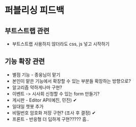 # 퍼블리싱 피드백
## 부트스트랩 관련
- 부트스트랩 사용하지 않더라도 css, js 넣고 시작하기

## 기능 확장 관련
- 별점 기능 - 종웅님이 맡기
- 본인이 맡은 기능에서 확장할 수 있는 부분들 확장하는 방향으로?
- 알고리즘 약하게나마 구현?
- 이벤트 -> 시사회 신청할 수 있는 form 만들기?
- 게시판 - Editor API(예진, 민진) ✔︎
- 일대일 챗봇 추가
- 비밀번호 암호화 저장 구현? (조사 후 결정) ✔︎
- 프론트 - 반응형 더 딥하게 구현????? 흠..